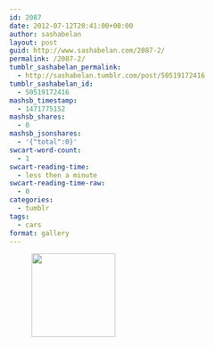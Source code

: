 ```yaml
---
id: 2087
date: 2012-07-12T20:41:00+00:00
author: sashabelan
layout: post
guid: http://www.sashabelan.com/2087-2/
permalink: /2087-2/
tumblr_sashabelan_permalink:
  - http://sashabelan.tumblr.com/post/50519172416
tumblr_sashabelan_id:
  - 50519172416
mashsb_timestamp:
  - 1471775152
mashsb_shares:
  - 0
mashsb_jsonshares:
  - '{"total":0}'
swcart-word-count:
  - 1
swcart-reading-time:
  - less then a minute
swcart-reading-time-raw:
  - 0
categories:
  - tumblr
tags:
  - cars
format: gallery
---
```

<div id='gallery-202' class='gallery galleryid-2087 gallery-columns-3 gallery-size-thumbnail'>
  <figure class='gallery-item'> 
  
  <div class='gallery-icon portrait'>
    <a href='http://www.sashabelan.ru/2087-2/attachment/2088/'><img width="150" height="150" src="http://www.sashabelan.ru/wp-content/uploads/2012/07/tumblr_mmuy84AMSg1qarj97o1_500-150x150.png" class="attachment-thumbnail size-thumbnail" alt="" /></a>
  </div></figure>
</div>